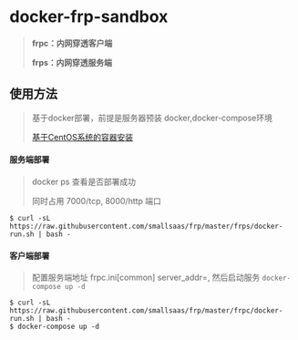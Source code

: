 # docker-frp-sandbox
>**frpc：内网穿透客户端**
>
>**frps：内网穿透服务端**

## 使用方法
> 基于docker部署，前提是服务器预装 docker,docker-compose环境
>
> [基于CentOS系统的容器安装](https://github.com/kequandian/dev_docs/blob/master/ops/%E5%9F%BA%E4%BA%8ECentOS%E7%B3%BB%E7%BB%9F%E7%9A%84docker%E5%AE%B9%E5%99%A8%E5%AE%89%E8%A3%85%E6%AD%A5%E9%AA%A4.md)


#### 服务端部署
> docker ps 查看是否部署成功
>
> 同时占用 7000/tcp, 8000/http 端口
```
$ curl -sL https://raw.githubusercontent.com/smallsaas/frp/master/frps/docker-run.sh | bash -
```

#### 客户端部署
> 配置服务端地址 frpc.ini[common] server_addr=, 然后启动服务 `docker-compose up -d`
```
$ curl -sL https://raw.githubusercontent.com/smallsaas/frp/master/frpc/docker-run.sh | bash -
$ docker-compose up -d
```